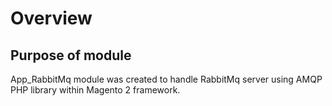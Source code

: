 # Overview
## Purpose of module

App_RabbitMq module was created to handle RabbitMq server using AMQP PHP library within Magento 2 framework.






